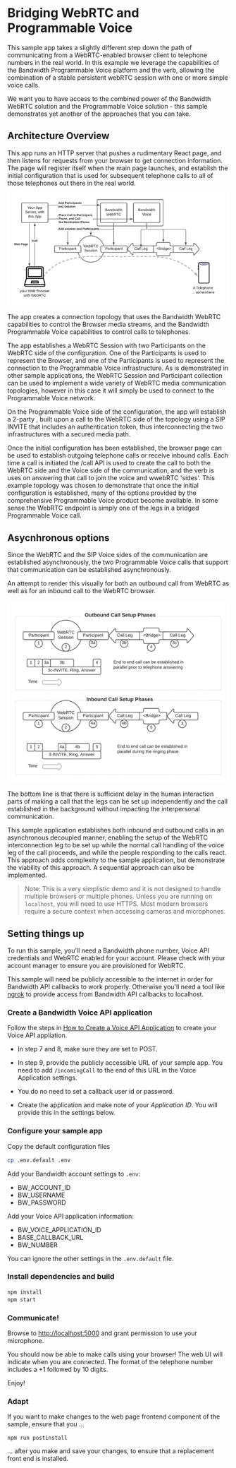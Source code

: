 # Bridging WebRTC and Programmable Voice

This sample app takes a slightly different step down the path of communicating from a WebRTC-enabled browser client to telephone numbers in the real world. In this example we leverage the capabilities of the Bandwidth Programmable Voice platform and the <Bridge> verb, allowing the combination of a stable persistent webRTC session with one or more simple voice calls.

We want you to have access to the combined power of the Bandwidth WebRTC solution and the Programmable Voice solution - this sample demonstrates yet another of the approaches that you can take.

## Architecture Overview

This app runs an HTTP server that pushes a rudimentary React page, and then listens for requests from your browser to get connection information. The page will register itself when the main page launches, and establish the initial configuration that is used for subsequent telephone calls to all of those telephones out there in the real world.

<img src="./webrtc-voicebridge-ts.png">

The app creates a connection topology that uses the Bandwidth WebRTC capabilities to control the Browser media streams, and the Bandwidth Programmable Voice <Bridge> capabilities to control calls to telephones.

The app establishes a WebRTC Session with two Participants on the WebRTC side of the configuration. One of the Participants is used to represent the Browser, and one of the Participants is used to represent the connection to the Programmable Voice infrastructure. As is demonstrated in other sample applications, the WebRTC Session and Participant collection can be used to implement a wide variety of WebRTC media communication topologies, however in this case it will simply be used to connect to the Programmable Voice network.

On the Programmable Voice side of the configuration, the app will establish a 2-party <Bridge>, built upon a call to the WebRTC side of the topology using a SIP INVITE that includes an authentication token, thus interconnecting the two infrastructures with a secured media path.

Once the initial configuration has been established, the browser page can be used to establish outgoing telephone calls or receive inbound calls. Each time a call is initiated the /call API is used to create the call to both the WebRTC side and the Voice side of the communication, and the <Bridge> verb is uses on answering that call to join the voice and wwebRTC 'sides'. This example topology was chosen to demonstrate that once the initial configuration is established, many of the options provided by the comprehensive Programmable Voice product become available. In some sense the WebRTC endpoint is simply one of the legs in a bridged Programmable Voice call.

## Asycnhronous options

Since the WebRTC and the SIP Voice sides of the communication are established asynchronously, the two Programmable Voice calls that support that communication can be established asynchronously.

An attempt to render this visually for both an outbound call from WebRTC as well as for an inbound call to the WebRTC browser.

![WebRTC to Voice timings](call-setup-timing.png "timings")

The bottom line is that there is sufficient delay in the human interaction parts of making a call that the legs can be set up independently and the call established in the background without impacting the interpersonal communication.

This sample application establishes both inbound and outbound calls in an asynchronous decoupled manner, enabling the setup of the WebRTC interconnection leg to be set up while the normal call handling of the voice leg of the call proceeds, and while the people responding to the calls react. This approach adds complexity to the sample application, but demonstrate the viability of this approach. A sequential approach can also be implemented.

> Note: This is a very simplistic demo and it is not designed to handle multiple browsers or multiple phones.
> Unless you are running on `localhost`, you will need to use HTTPS. Most modern browsers require a secure context when accessing cameras and microphones.

## Setting things up

To run this sample, you'll need a Bandwidth phone number, Voice API credentials and WebRTC enabled for your account. Please check with your account manager to ensure you are provisioned for WebRTC.

This sample will need be publicly accessible to the internet in order for Bandwidth API callbacks to work properly. Otherwise you'll need a tool like [ngrok](https://ngrok.com) to provide access from Bandwidth API callbacks to localhost.

### Create a Bandwidth Voice API application

Follow the steps in [How to Create a Voice API Application](https://support.bandwidth.com/hc/en-us/articles/360035060934-How-to-Create-a-Voice-API-Application-V2-) to create your Voice API appliation.

- In step 7 and 8, make sure they are set to POST.

- In step 9, provide the publicly accessible URL of your sample app. You need to add `/incomingCall` to the end of this URL in the Voice Application settings.

- You do no need to set a callback user id or password.

- Create the application and make note of your _Application ID_. You will provide this in the settings below.

### Configure your sample app

Copy the default configuration files

```bash
cp .env.default .env
```

Add your Bandwidth account settings to `.env`:

- BW_ACCOUNT_ID
- BW_USERNAME
- BW_PASSWORD

Add your Voice API application information:

- BW_VOICE_APPLICATION_ID
- BASE_CALLBACK_URL
- BW_NUMBER

You can ignore the other settings in the `.env.default` file.

### Install dependencies and build

```bash
npm install
npm start
```

### Communicate!

Browse to [http://localhost:5000](http://localhost:5000) and grant permission to use your microphone.

You should now be able to make calls using your browser! The web UI will indicate when you are connected. The format of the telephone number includes a +1 followed by 10 digits.

Enjoy!

### Adapt

If you want to make changes to the web page frontend component of the sample, ensure that you ...

```
npm run postinstall
```

... after you make and save your changes, to ensure that a replacement front end is installed.
